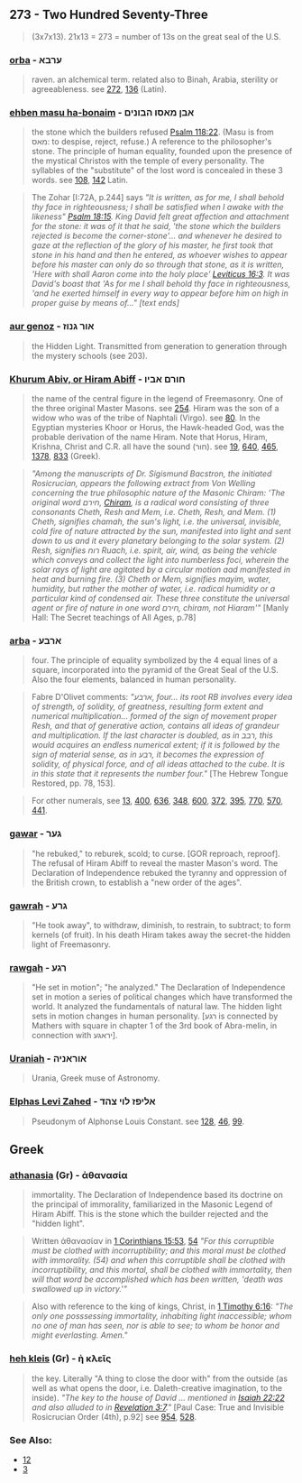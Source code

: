 ## 273 - Two Hundred Seventy-Three
> (3x7x13). 21x13 = 273 = number of 13s on the great seal of the U.S.

### [orba](/keys/ORBA) - ערבא
> raven. an alchemical term. related also to Binah, Arabia, sterility or agreeableness. see [272](272), [136](136) (Latin).

### [ehben masu ha-bonaim](/keys/ABN.MASV.HBVNIM) - אבן מאסו הבונים
> the stone which the builders refused [Psalm 118:22](http://biblehub.com/psalm/118-22.htm). (Masu is from מאס: to despise, reject, refuse.) A reference to the philosopher's stone. The principle of human equality, founded upon the presence of the mystical Christos with the temple of every personality. The syllables of the "substitute" of the lost word is concealed in these 3 words. see [108](108), [142](142) Latin.

> The Zohar [I:72A, p.244] says *"It is written, as for me, I shall behold thy face in righteousness; I shall be satisfied when I awake with the likeness" [Psalm 18:15](http://biblehub.com/psalms/18-15.htm). King David felt great affection and attachment for the stone: it was of it that he said, 'the stone which the builders rejected is become the corner-stone'... and whenever he desired to gaze at the reflection of the glory of his master, he first took that stone in his hand and then he entered, as whoever wishes to appear before his master can only do so through that stone, as it is written, 'Here with shall Aaron come into the holy place' [Leviticus 16:3](http://biblehub.com/leviticus/16-3.htm). It was David's boast that 'As for me I shall behold thy face in righteousness, 'and he exerted himself in every way to appear before him on high in proper guise by means of..." [text ends]*

### [aur genoz](/keys/AVR.GNVZ) - אור גנוז
> the Hidden Light. Transmitted from generation to generation through the mystery schools (see 203).

### [Khurum Abiv, or Hiram Abiff](/keys/ChVRM.ABIV) - חורם אביו
> the name of the central figure in the legend of Freemasonry. One of the three original Master Masons. see [254](254). Hiram was the son of a widow who was of the tribe of Naphtali (Virgo). see [80](80). In the Egyptian mysteries Khoor or Horus, the Hawk-headed God, was the probable derivation of the name Hiram. Note that Horus, Hiram, Krishna, Christ and C.R. all have the sound (חור). see [19](19), [640](640), [465](465), [1378](1378), [833](833) (Greek).

> *"Among the manuscripts of Dr. Sigismund Bacstron, the initiated Rosicrucian, appears the following extract from Von Welling concerning the true philosophic nature of the Masonic Chiram: 'The original word חירם, [Chiram](/keys/ChIRM), is a radical word consisting of three consonants Cheth, Resh and Mem, i.e. Cheth, Resh, and Mem. (1) Cheth, signifies chamah, the sun's light, i.e. the universal, invisible, cold fire of nature attracted by the sun, manifested into light and sent down to us and it every planetary belonging to the solar system. (2) Resh, signifies רוח Ruach, i.e. spirit, air, wind, as being the vehicle which conveys and collect the light into numberless foci, wherein the solar rays of light are agitated by a circular motion aad manifested in heat and burning fire. (3) Cheth or Mem, signifies mayim, water, humidity, but rather the mother of water, i.e. radical humidity or a particular kind of condensed air. These three constitute the universal agent or fire of nature in one word חירם, chiram, not Hiaram'"* [Manly Hall: The Secret teachings of All Ages, p.78]

### [arba](/keys/ARBO) - ארבע
> four. The principle of equality symbolized by the 4 equal lines of a square, incorporated into the pyramid of the Great Seal of the U.S. Also the four elements, balanced in human personality.

> Fabre D'Olivet comments: *"ארבע, four... its root RB involves every idea of strength, of solidity, of greatness, resulting form extent and numerical multiplication... formed of the sign of movement proper Resh, and that of generative action, contains all ideas of grandeur and multiplication. If the last character is doubled, as in רבב, this would acquires an endless numerical extent; if it is followed by the sign of material sense, as in רבע, it becomes the expression of solidity, of physical force, and of all ideas attached to the cube. It is in this state that it represents the number four."* [The Hebrew Tongue Restored, pp. 78, 153].

> For other numerals, see [13](13), [400](400), [636](636), [348](348), [600](600), [372](372), [395](395), [770](770), [570](570), [441](441).

### [gawar](/keys/GOR) - גער
> "he rebuked," to reburek, scold; to curse. [GOR reproach, reproof]. The refusal of Hiram Abiff to reveal the master Mason's word. The Declaration of Independence rebuked the tyranny and oppression of the British crown, to establish a "new order of the ages".

### [gawrah](/keys/GRO) - גרע
> "He took away", to withdraw, diminish, to restrain, to subtract; to form kernels (of fruit). In his death Hiram takes away the secret-the hidden light of Freemasonry.

### [rawgah](/keys/RGO) - רגע
> "He set in motion"; "he analyzed." The Declaration of Independence set in motion a series of political changes which have transformed the world. It analyzed the fundamentals of natural law. The hidden light sets in motion changes in human personality. [רגע is connected by Mathers with square in chapter 1 of the 3rd book of Abra-melin, in connection with יראגע].

### [Uraniah](/keys/AVRANIH) - אוראניה
> Urania, Greek muse of Astronomy.

### [Elphas Levi Zahed](/keys/ALIPZ.LVI.TzHD) - אליפז לוי צהד
> Pseudonym of Alphonse Louis Constant. see [128](128), [46](46), [99](99).

## Greek

### [athanasia](/greek?word=athanasia) (Gr) - ἀθανασία
> immortality. The Declaration of Independence based its doctrine on the principal of immorality, familiarized in the Masonic Legend of Hiram Abiff. This is the stone which the builder rejected and the "hidden light".

> Written ἀθανασίαν in [1 Corinthians 15:53](http://biblehub.com/1_corinthians/15-53.htm), [54](http://biblehub.com/1_corinthians/15-54.htm) *"For this corruptible must be clothed with incorruptibility; and this moral must be clothed with immorality. (54) and when this corruptible shall be clothed with incorruptibility, and this mortal, shall be clothed with immortality, then will that word be accomplished which has been written, 'death was swallowed up in victory.'"*

> Also with reference to the king of kings, Christ, in [1 Timothy 6:16](http://biblehub.com/1_timothy/6-16.htm): *"The only one posssessing immortality, inhabiting light inaccessible; whom no one of man has seen, nor is able to see; to whom be honor and might everlasting. Amen."*

### [heh kleis](/greek?word=h+kleis) (Gr) - ὴ κλεῖς
> the key. Literally "A thing to close the door with" from the outside (as well as what opens the door, i.e. Daleth-creative imagination, to the inside). *"The key to the house of David ... mentioned in [Isaiah 22:22](http://biblehub.com/isaiah/22-22.htm) and also alluded to in [Revelation 3:7](http://biblehub.com/revelation/3-7.htm)."* [Paul Case: True and Invisible Rosicrucian Order (4th), p.92] see [954](954), [528](528).

### See Also:

- [12](12)
- [3](3)
